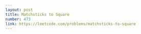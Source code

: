 ```yaml
---
layout: post
title: Matchsticks to Square
number: 473
link: https://leetcode.com/problems/matchsticks-to-square
---
```


